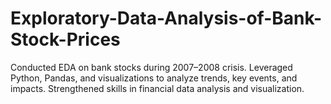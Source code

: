 # Exploratory-Data-Analysis-of-Bank-Stock-Prices
Conducted EDA on bank stocks during 2007–2008 crisis. Leveraged Python, Pandas, and visualizations to analyze trends, key events, and impacts. Strengthened skills in financial data analysis and visualization.
